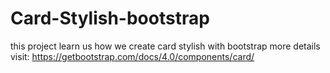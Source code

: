 # Card-Stylish-bootstrap
this project learn us how we create card stylish with bootstrap
more details visit:
https://getbootstrap.com/docs/4.0/components/card/
